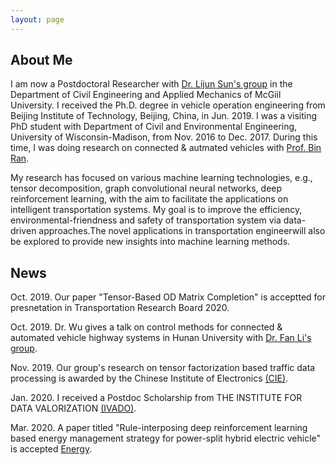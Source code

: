 ```yaml
---
layout: page
---
```


## About Me

I am now a Postdoctoral Researcher with [Dr. Lijun Sun's group](https://lijunsun.github.io/) in the Department of Civil Engineering and Applied Mechanics of McGiil University. I received the Ph.D. degree in vehicle operation engineering from Beijing Institute of Technology, Beijing, China, in Jun. 2019. I was a visiting PhD student with Department of Civil and Environmental Engineering, University of Wisconsin-Madison, from Nov. 2016 to Dec. 2017. During this time, I was doing research on connected & autmated vehicles with [Prof. Bin Ran](https://directory.engr.wisc.edu/cee/faculty/ran_bin). 

My research has focused on various machine learning technologies, e.g., tensor decomposition, graph convolutional neural networks, deep reinforcement learning, with the aim to facilitate the applications on intelligent transportation systems. My goal is to improve the efficiency, environmental-friendness and safety of transportation system via data-driven approaches.The novel applications in transportation engineerwill also be explored to provide new insights into machine learning methods.

## News

Oct. 2019. Our paper "Tensor-Based OD Matrix Completion" is acceptted for presnetation in Transportation Research Board 2020.

Oct. 2019. Dr. Wu gives a talk on control methods for connected & automated vehicle highway systems in Hunan University with [Dr. Fan Li's group]("http://grjl.hnu.edu.cn/p/28AD870F5105F4BE7365891656C36677").

Nov. 2019. Our group's research on tensor factorization based traffic data processing is awarded by the Chinese Institute of Electronics [(CIE)]("https://www.cie-info.org.cn/").

Jan. 2020. I received a Postdoc Scholarship from THE INSTITUTE FOR DATA VALORIZATION [(IVADO)](https://ivado.ca/en/ivado-scholarships/postdoctoral-scholarships/).

Mar. 2020. A paper titled "Rule-interposing deep reinforcement learning based energy management strategy for power-split hybrid electric vehicle" is accepted [Energy]("https://reader.elsevier.com/reader/sd/pii/S0360544220304047?token=B70E6384D7093CAEC7BC9C8D4E005696F260B15D5BC83F0E1349CD2D82DE1F5111D6000746121629006098B3A4FF2BB5"). 

                                        
                                        
                                       
                                        

